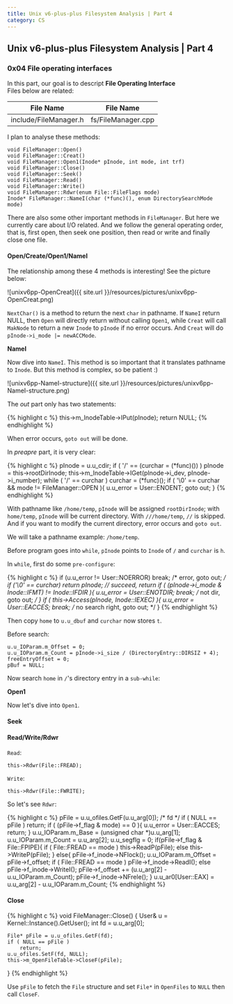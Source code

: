 ```yaml
---
title: Unix v6-plus-plus Filesystem Analysis | Part 4
category: CS
---
```


## Unix v6-plus-plus Filesystem Analysis | Part 4

### 0x04 File operating interfaces

In this part, our goal is to descript **File Operating Interface**  
Files below are related:

|File Name|File Name|
|:-:|:-:|
|include/FileManager.h|fs/FileManager.cpp|

I plan to analyse these methods:

```
void FileManager::Open()
void FileManager::Creat()
void FileManager::Open1(Inode* pInode, int mode, int trf)
void FileManager::Close()
void FileManager::Seek()
void FileManager::Read()
void FileManager::Write()
void FileManager::Rdwr(enum File::FileFlags mode)
Inode* FileManager::NameI(char (*func)(), enum DirectorySearchMode mode)
```

There are also some other important methods in `FileManager`. But here we currently care about I/O related. And we follow the general operating order, that is, first open, then seek one position, then read or write and finally close one file.

#### Open/Create/Open1/NameI

The relationship among these 4 methods is interesting! See the picture below:

![unixv6pp-OpenCreat]({{ site.url }}/resources/pictures/unixv6pp-OpenCreat.png)

`NextChar()` is a method to return the next `char` in pathname. If `NameI` return NULL, then `Open` will directly return without calling `Open1`, while `Creat` will call `MakNode` to return a new `Inode` to `pInode` if no error occurs. And `Creat` will do `pInode->i_mode |= newACCMode`.

**NameI**

Now dive into `NameI`. This method is so important that it translates pathname to `Inode`. But this method is complex, so be patient :)

![unixv6pp-NameI-structure]({{ site.url }}/resources/pictures/unixv6pp-NameI-structure.png)

The *out* part only has two statements:

{% highlight c %}
this->m_InodeTable->IPut(pInode);
return NULL;
{% endhighlight %}

When error occurs, `goto out` will be done.

In *preapre* part, it is very clear:

{% highlight c %}
pInode = u.u_cdir;
if ( '/' == (curchar = (*func)()) )
    pInode = this->rootDirInode;
this->m_InodeTable->IGet(pInode->i_dev, pInode->i_number);
while ( '/' == curchar )
    curchar = (*func)();
if ( '\0' == curchar && mode != FileManager::OPEN ){
    u.u_error = User::ENOENT;
    goto out;
}
{% endhighlight %}

With pathname like `/home/temp`, `pInode` will be assigned `rootDirInode`; with `home/temp`, `pInode` will be current directory. With `///home/temp`, `//` is skipped. And if you want to modify the current directory, error occurs and `goto out`.

We will take a pathname example: `/home/temp`.

Before program goes into `while`, `pInode` points to `Inode` of `/` and `curchar` is `h`.

In `while`, first do some `pre-configure`:

{% highlight c %}
if (u.u_error != User::NOERROR)
    break;	/* error, goto out; */
if ('\0' == curchar)
    return pInode; // succeed, return
if ( (pInode->i_mode & Inode::IFMT) != Inode::IFDIR ){
    u.u_error = User::ENOTDIR;
    break;	/* not dir, goto out; */
}
if ( this->Access(pInode, Inode::IEXEC) ){
    u.u_error = User::EACCES;
    break; /* no search right, goto out; */
}
{% endhighlight %}

Then copy `home` to `u.u_dbuf` and `curchar` now stores `t`.

Before search:

```
u.u_IOParam.m_Offset = 0;
u.u_IOParam.m_Count = pInode->i_size / (DirectoryEntry::DIRSIZ + 4);
freeEntryOffset = 0;
pBuf = NULL;
```

Now search `home` in `/`'s directory entry in a `sub-while`:

**Open1**

Now let's dive into `Open1`.

#### Seek

#### Read/Write/Rdwr

`Read`:

```
this->Rdwr(File::FREAD);
```

`Write`:

```
this->Rdwr(File::FWRITE);
```

So let's see `Rdwr`:

{% highlight c %}
pFile = u.u_ofiles.GetF(u.u_arg[0]);	/* fd */
if ( NULL == pFile )
    return;
if ( (pFile->f_flag & mode) == 0 ){
    u.u_error = User::EACCES;
    return;
}
u.u_IOParam.m_Base = (unsigned char *)u.u_arg[1];
u.u_IOParam.m_Count = u.u_arg[2];
u.u_segflg = 0;
if(pFile->f_flag & File::FPIPE){
    if ( File::FREAD == mode )
        this->ReadP(pFile);
    else
        this->WriteP(pFile);
}
else{
    pFile->f_inode->NFlock();
    u.u_IOParam.m_Offset = pFile->f_offset;
    if ( File::FREAD == mode )
        pFile->f_inode->ReadI();
    else
        pFile->f_inode->WriteI();
    pFile->f_offset += (u.u_arg[2] - u.u_IOParam.m_Count);
    pFile->f_inode->NFrele();
}
u.u_ar0[User::EAX] = u.u_arg[2] - u.u_IOParam.m_Count;
{% endhighlight %}


#### Close

{% highlight c %}
void FileManager::Close()
{
	User& u = Kernel::Instance().GetUser();
	int fd = u.u_arg[0];

	File* pFile = u.u_ofiles.GetF(fd);
	if ( NULL == pFile )
		return;
	u.u_ofiles.SetF(fd, NULL);
	this->m_OpenFileTable->CloseF(pFile);
}
{% endhighlight %}

Use `pFile` to fetch the `File` structure and set `File*` in `OpenFiles` to `NULL` then call `CloseF`.